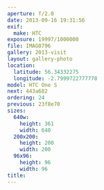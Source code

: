 ```yaml
---
aperture: f/2.0
date: 2013-09-16 19:31:56
exif:
  make: HTC
exposure: 19997/1000000
file: IMAG0796
gallery: 2013-visit
layout: gallery-photo
location:
  latitude: 56.34332275
  longitude: -2.7999722777778
model: HTC One S
next: 443a682
ordering: 24
previous: 23f8e70
sizes:
  640w:
    height: 361
    width: 640
  200x200:
    height: 200
    width: 200
  96x96:
    height: 96
    width: 96
title: 
---
```

